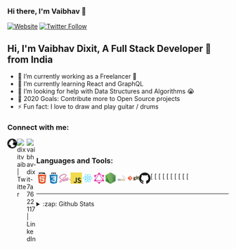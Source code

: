 ### Hi there, I'm Vaibhav 👋

[![Website](https://img.shields.io/website?down_color=Red&down_message=Down&label=Webalar&style=for-the-badge&up_color=green&up_message=UP&url=https%3A%2F%2Fwebalar.in%2F)](https://webalar.in/)
[![Twitter Follow](https://img.shields.io/twitter/follow/dixitvaib?color=1DA1F2&logo=Twitter&style=for-the-badge)](https://twitter.com/dixitvaib)

##  Hi, I'm Vaibhav Dixit, A Full Stack Developer 🚀 from India

- 🔭 I’m currently working as a Freelancer 👨
- 🌱 I’m currently learning React and GraphQL
- 👯 I’m looking for help with Data Structures and Algorithms 😭
- 🥅 2020 Goals: Contribute more to Open Source projects
- ⚡ Fun fact: I love to draw and play guitar / drums

### Connect with me:

[<img align="left" alt="webalar.in" width="22px" src="https://raw.githubusercontent.com/iconic/open-iconic/master/svg/globe.svg" />][website]
[<img align="left" alt="dixitvaib | Twitter" width="22px" src="https://cdn.jsdelivr.net/npm/simple-icons@v3/icons/twitter.svg" />][twitter]
[<img align="left" alt="vaibhav-dixit-7a7622117 | LinkedIn" width="22px" src="https://cdn.jsdelivr.net/npm/simple-icons@v3/icons/linkedin.svg" />][linkedin]
<br />

### Languages and Tools:

[<img align="left" alt="HTML5" width="26px" src="https://raw.githubusercontent.com/github/explore/80688e429a7d4ef2fca1e82350fe8e3517d3494d/topics/html/html.png" />
[<img align="left" alt="CSS3" width="26px" src="https://raw.githubusercontent.com/github/explore/80688e429a7d4ef2fca1e82350fe8e3517d3494d/topics/css/css.png" />
[<img align="left" alt="Sass" width="26px" src="https://raw.githubusercontent.com/github/explore/80688e429a7d4ef2fca1e82350fe8e3517d3494d/topics/sass/sass.png" />
[<img align="left" alt="JavaScript" width="26px" src="https://raw.githubusercontent.com/github/explore/80688e429a7d4ef2fca1e82350fe8e3517d3494d/topics/javascript/javascript.png" />
[<img align="left" alt="React" width="26px" src="https://raw.githubusercontent.com/github/explore/80688e429a7d4ef2fca1e82350fe8e3517d3494d/topics/react/react.png" />
[<img align="left" alt="GraphQL" width="26px" src="https://raw.githubusercontent.com/github/explore/80688e429a7d4ef2fca1e82350fe8e3517d3494d/topics/graphql/graphql.png" />
[<img align="left" alt="Node.js" width="26px" src="https://raw.githubusercontent.com/github/explore/80688e429a7d4ef2fca1e82350fe8e3517d3494d/topics/nodejs/nodejs.png" />
[<img align="left" alt="MySQL" width="26px" src="https://raw.githubusercontent.com/github/explore/80688e429a7d4ef2fca1e82350fe8e3517d3494d/topics/mysql/mysql.png" />
[<img align="left" alt="Git" width="26px" src="https://raw.githubusercontent.com/github/explore/80688e429a7d4ef2fca1e82350fe8e3517d3494d/topics/git/git.png" />
[<img align="left" alt="GitHub" width="26px" src="https://raw.githubusercontent.com/github/explore/78df643247d429f6cc873026c0622819ad797942/topics/github/github.png" />
<br />
<br />

---

<details>
  <summary>:zap: Github Stats</summary>

  <img align="left" alt="vaibdix Github Stats" src="https://github-readme-stats.vercel.app/api?username=vaibdix&show_icons=true&hide_border=true" />

</details>

[website]: https://webalar.in/
[twitter]: https://twitter.com/dixitvaib
[linkedin]: https://www.linkedin.com/in/vaibhav-dixit-7a7622117
"# Profile" 
